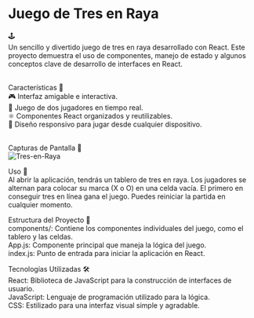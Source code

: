 <h1>Juego de Tres en Raya</h1>🕹️<br>
Un sencillo y divertido juego de tres en raya desarrollado con React. Este proyecto demuestra el uso de componentes, manejo de estado y algunos conceptos clave de desarrollo de interfaces en React.<br><br>

Características 🚀<br>
🎮 Interfaz amigable e interactiva.<br>
🧩 Juego de dos jugadores en tiempo real.<br>
⚛️ Componentes React organizados y reutilizables.<br>
📲 Diseño responsivo para jugar desde cualquier dispositivo.<br><br>

Capturas de Pantalla 📸<br>
![Tres-en-Raya](https://github.com/user-attachments/assets/d67c1f23-3ba1-4fda-828c-80a3f9b87c0e)

Uso 🎲<br>
Al abrir la aplicación, tendrás un tablero de tres en raya. Los jugadores se alternan para colocar su marca (X o O) en una celda vacía. El primero en conseguir tres en línea gana el juego. Puedes reiniciar la partida en cualquier momento.<br>

Estructura del Proyecto 📂<br>
components/: Contiene los componentes individuales del juego, como el tablero y las celdas.<br>
App.js: Componente principal que maneja la lógica del juego.<br>
index.js: Punto de entrada para iniciar la aplicación en React.<br>

Tecnologías Utilizadas 🛠️<br>
React: Biblioteca de JavaScript para la construcción de interfaces de usuario.<br>
JavaScript: Lenguaje de programación utilizado para la lógica.<br>
CSS: Estilizado para una interfaz visual simple y agradable.<br>

 
